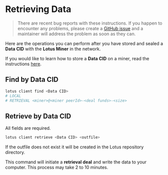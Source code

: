 # Retrieving Data

> There are recent bug reports with these instructions. If you happen to encounter any problems, please create a [GitHub issue](https://github.com/filecoin-project/lotus/issues/new) and a maintainer will address the problem as soon as they can.

Here are the operations you can perform after you have stored and sealed a **Data CID** with the **Lotus Miner** in the network.

If you would like to learn how to store a **Data CID** on a miner, read the instructions [here](https://docs.lotu.sh/en+storing-data).

## Find by Data CID

```sh
lotus client find <Data CID>
# LOCAL
# RETRIEVAL <miner>@<miner peerId>-<deal funds>-<size>
```

## Retrieve by Data CID

All fields are required.

```sh
lotus client retrieve <Data CID> <outfile>
```

If the outfile does not exist it will be created in the Lotus repository directory.

This command will initiate a **retrieval deal** and write the data to your computer. This process may take 2 to 10 minutes.
